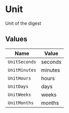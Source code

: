 # Unit

Unit of the digest


## Values

| Name          | Value         |
| ------------- | ------------- |
| `UnitSeconds` | seconds       |
| `UnitMinutes` | minutes       |
| `UnitHours`   | hours         |
| `UnitDays`    | days          |
| `UnitWeeks`   | weeks         |
| `UnitMonths`  | months        |
